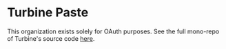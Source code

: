 # Turbine Paste
This organization exists solely for OAuth purposes. See the full mono-repo of Turbine's source code [here](https://github.com/jay3332/Turbine).
